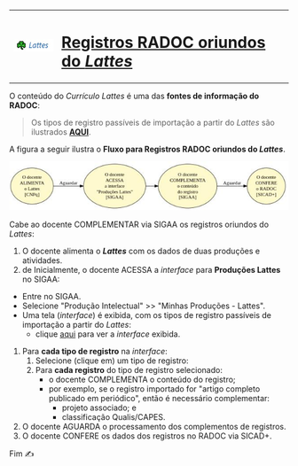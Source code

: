 <table>
<tr>
<td> <img src="../media/icon-lattes.jpg" width=100> </td>
  <td><a href="./lattes.md"><H1>Registros RADOC oriundos do <i>Lattes</i></H1></a></td>
</tr>
</table>

O conteúdo do _Currículo Lattes_ é uma das **fontes de informação do RADOC**:

> Os tipos de registro passíveis de importação a partir do _Lattes_ são ilustrados [**AQUI**](../media/interface-lattes.jpg).

A figura a seguir ilustra o **Fluxo para Registros RADOC oriundos do _Lattes_**.

<img src="../media/fluxo-lattes.jpg" width="700">

Cabe ao docente COMPLEMENTAR via SIGAA os registros oriundos do _Lattes_:
1. O docente alimenta o _**Lattes**_ com os dados de duas produções e atividades.
1.  de Inicialmente, o docente ACESSA a _interface_ para **Produções Lattes** no SIGAA:
   - Entre no SIGAA.
   - Selecione "Produção Intelectual" >> "Minhas Produções - Lattes".
   - Uma tela (_interface_) é exibida, com os tipos de registro passíveis de importação a partir do _Lattes_:
     - clique [aqui](../media/lattes.jpg) para ver a _interface_ exibida.
1. Para **cada tipo de registro** na _interface_:
   1. Selecione (clique em) um tipo de registro:
   1. Para **cada registro** do tipo de registro selecionado:
      - o docente COMPLEMENTA o conteúdo do registro;
      - por exemplo, se o registro importado for "artigo completo publicado em periódico", então é necessário complementar:
        - projeto associado; e
        - classificação Qualis/CAPES.
1. O docente AGUARDA o processamento dos complementos de registros.
1. O docente CONFERE os dados dos registros no RADOC via SICAD+.

Fim &#9997;
